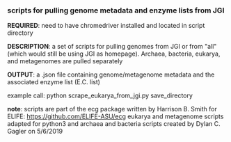 ### scripts for pulling genome metadata and enzyme lists from JGI

**REQUIRED**: need to have chromedriver installed and located in script directory

**DESCRIPTION**: a set of scripts for pulling genomes from JGI or from "all" (which would still be using JGI as homepage). Archaea, bacteria, eukarya, and metagenomes are pulled separately

**OUTPUT**: a .json file containing genome/metagenome metadata and the associated enzyme list (E.C. list)

example call:
  python scrape_eukarya_from_jgi.py save_directory

**note**: scripts are part of the ecg package written by Harrison B. Smith for ELIFE: https://github.com/ELIFE-ASU/ecg
eukarya and metagenome scripts adapted for python3 and archaea and bacteria scripts created by Dylan C. Gagler on 5/6/2019
